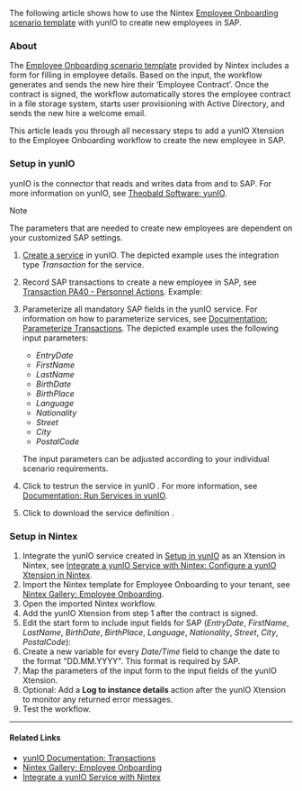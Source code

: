 The following article shows how to use the Nintex [Employee Onboarding scenario template](https://gallery.nintex.com/t/employee-onboarding) with yunIO to create new employees in SAP.

### About

The [Employee Onboarding scenario template](https://gallery.nintex.com/t/employee-onboarding) provided by Nintex includes a form for filling in employee details. Based on the input, the workflow generates and sends the new hire their ‘Employee Contract’. Once the contract is signed, the workflow automatically stores the employee contract in a file storage system, starts user provisioning with Active Directory, and sends the new hire a welcome email.

This article leads you through all necessary steps to add a yunIO Xtension to the Employee Onboarding workflow to create the new employee in SAP.

### Setup in yunIO

yunIO is the connector that reads and writes data from and to SAP. For more information on yunIO, see [Theobald Software: yunIO](https://theobald-software.com/en/yunio/).

Note

The parameters that are needed to create new employees are dependent on your customized SAP settings.

1. [Create a service](../../getting-started/#create-a-service) in yunIO. The depicted example uses the integration type *Transaction* for the service.

1. Record SAP transactions to create a new employee in SAP, see [Transaction PA40 - Personnel Actions](../transaction-pa40/). Example:

1. Parameterize all mandatory SAP fields in the yunIO service. For information on how to parameterize services, see [Documentation: Parameterize Transactions](../../documentation/transactions/#parameterize-transactions). The depicted example uses the following input parameters:

   - *EntryDate*
   - *FirstName*
   - *LastName*
   - *BirthDate*
   - *BirthPlace*
   - *Language*
   - *Nationality*
   - *Street*
   - *City*
   - *PostalCode*

   The input parameters can be adjusted according to your individual scenario requirements.

1. Click to testrun the service in yunIO . For more information, see [Documentation: Run Services in yunIO](../../documentation/run-services/#run-services-in-yunio).

1. Click to download the service definition .

### Setup in Nintex

1. Integrate the yunIO service created in [Setup in yunIO](#setup-in-yunio) as an Xtension in Nintex, see [Integrate a yunIO Service with Nintex: Configure a yunIO Xtension in Nintex](../integrate-a-yunio-service-with-nintex/#configure-a-yunio-xtension-in-nintex).
1. Import the Nintex template for Employee Onboarding to your tenant, see [Nintex Gallery: Employee Onboarding](https://gallery.nintex.com/t/employee-onboarding).
1. Open the imported Nintex workflow.
1. Add the yunIO Xtension from step 1 after the contract is signed.
1. Edit the start form to include input fields for SAP (*EntryDate*, *FirstName*, *LastName*, *BirthDate*, *BirthPlace*, *Language*, *Nationality*, *Street*, *City*, *PostalCode*):
1. Create a new variable for every *Date/Time* field to change the date to the format "DD.MM.YYYY". This format is required by SAP.
1. Map the parameters of the input form to the input fields of the yunIO Xtension.
1. Optional: Add a **Log to instance details** action after the yunIO Xtension to monitor any returned error messages.
1. Test the workflow.

______________________________________________________________________

#### Related Links

- [yunIO Documentation: Transactions](../../documentation/transactions/)
- [Nintex Gallery: Employee Onboarding](https://gallery.nintex.com/t/employee-onboarding)
- [Integrate a yunIO Service with Nintex](../integrate-a-yunio-service-with-nintex/)
